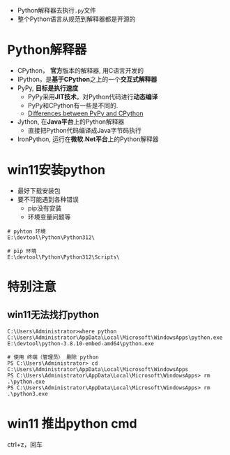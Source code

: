 - Python解释器去执行`.py`文件
- 整个Python语言从规范到解释器都是开源的

# Python解释器
- CPython， **官方**版本的解释器, 用C语言开发的
- IPython，是**基于CPython**之上的一个**交互式解释器**
- PyPy, **目标是执行速度**
	- PyPy采用**JIT技术**，对Python代码进行**动态编译**
	- PyPy和CPython有一些是不同的. 
	- [Differences between PyPy and CPython](https://doc.pypy.org/en/latest/cpython_differences.html)
- Jython, 在**Java平台**上的Python解释器
	- 直接把Python代码编译成Java字节码执行
- IronPython, 运行在**微软.Net平台**上的Python解释器

# win11安装python
- 最好下载安装包
- 要不可能遇到各种错误
	- pip没有安装
	- 环境变量问题等

```
# pyhton 环境
E:\devtool\Python\Python312\

# pip 环境 
E:\devtool\Python\Python312\Scripts\
```
# 特别注意
## win11无法找打python
```
C:\Users\Administrator>where python
C:\Users\Administrator\AppData\Local\Microsoft\WindowsApps\python.exe
E:\devtool\python-3.8.10-embed-amd64\python.exe

# 使用 终端（管理员） 删除 python
PS C:\Users\Administrator> cd C:\Users\Administrator\AppData\Local\Microsoft\WindowsApps
PS C:\Users\Administrator\AppData\Local\Microsoft\WindowsApps> rm .\python.exe
PS C:\Users\Administrator\AppData\Local\Microsoft\WindowsApps> rm .\python3.exe
```

# win11 推出python cmd
ctrl+z，回车

# 